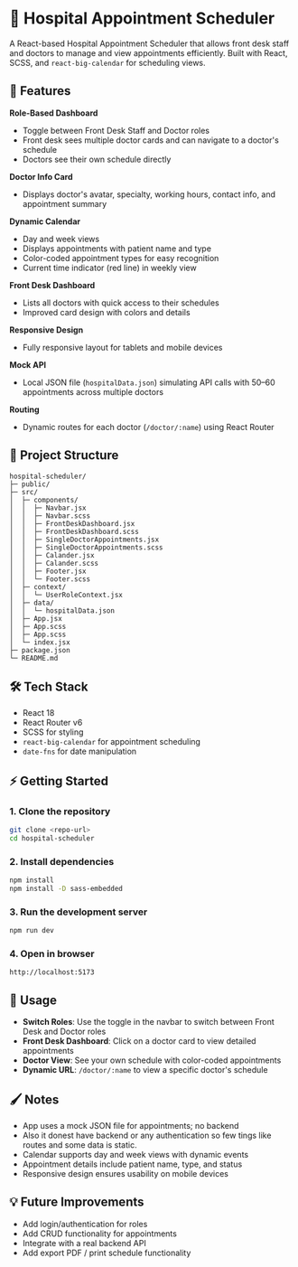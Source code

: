 # 🏥 Hospital Appointment Scheduler

A React-based Hospital Appointment Scheduler that allows front desk staff and doctors to manage and view appointments efficiently. Built with React, SCSS, and `react-big-calendar` for scheduling views.

## 🚀 Features

**Role-Based Dashboard**
- Toggle between Front Desk Staff and Doctor roles
- Front desk sees multiple doctor cards and can navigate to a doctor's schedule
- Doctors see their own schedule directly

**Doctor Info Card**
- Displays doctor's avatar, specialty, working hours, contact info, and appointment summary

**Dynamic Calendar**
- Day and week views
- Displays appointments with patient name and type
- Color-coded appointment types for easy recognition
- Current time indicator (red line) in weekly view

**Front Desk Dashboard**
- Lists all doctors with quick access to their schedules
- Improved card design with colors and details

**Responsive Design**
- Fully responsive layout for tablets and mobile devices

**Mock API**
- Local JSON file (`hospitalData.json`) simulating API calls with 50–60 appointments across multiple doctors

**Routing**
- Dynamic routes for each doctor (`/doctor/:name`) using React Router

## 📂 Project Structure

```
hospital-scheduler/
├─ public/
├─ src/
│  ├─ components/
│  │  ├─ Navbar.jsx
│  │  ├─ Navbar.scss
│  │  ├─ FrontDeskDashboard.jsx
│  │  ├─ FrontDeskDashboard.scss
│  │  ├─ SingleDoctorAppointments.jsx
│  │  ├─ SingleDoctorAppointments.scss
│  │  ├─ Calander.jsx
│  │  ├─ Calander.scss
│  │  ├─ Footer.jsx
│  │  └─ Footer.scss
│  ├─ context/
│  │  └─ UserRoleContext.jsx
│  ├─ data/
│  │  └─ hospitalData.json
│  ├─ App.jsx
│  ├─ App.scss
│  ├─ App.scss
│  └─ index.jsx
├─ package.json
└─ README.md
```

## 🛠️ Tech Stack

- React 18
- React Router v6
- SCSS for styling
- `react-big-calendar` for appointment scheduling
- `date-fns` for date manipulation

## ⚡ Getting Started

### 1. Clone the repository

```bash
git clone <repo-url>
cd hospital-scheduler
```

### 2. Install dependencies

```bash
npm install
npm install -D sass-embedded
```

### 3. Run the development server

```bash
npm run dev
```

### 4. Open in browser

```
http://localhost:5173
```

## 🔧 Usage

- **Switch Roles**: Use the toggle in the navbar to switch between Front Desk and Doctor roles
- **Front Desk Dashboard**: Click on a doctor card to view detailed appointments
- **Doctor View**: See your own schedule with color-coded appointments
- **Dynamic URL**: `/doctor/:name` to view a specific doctor's schedule

## 🖌️ Notes

- App uses a mock JSON file for appointments; no backend
- Also it donest have backend or any authentication so few tings like routes and some data is static.
- Calendar supports day and week views with dynamic events
- Appointment details include patient name, type, and status
- Responsive design ensures usability on mobile devices

## 💡 Future Improvements

- Add login/authentication for roles
- Add CRUD functionality for appointments
- Integrate with a real backend API
- Add export PDF / print schedule functionality
